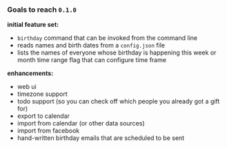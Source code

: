 ### Goals to reach `0.1.0`


**initial feature set:**
* `birthday` command that can be invoked from the command line
* reads names and birth dates from a `config.json` file
* lists the names of everyone whose birthday is happening this week or month
time range flag that can configure time frame

**enhancements:**
* web ui
* timezone support
* todo support (so you can check off which people you already got a gift for)
* export to calendar
* import from calendar (or other data sources)
* import from facebook
* hand-written birthday emails that are scheduled to be sent

